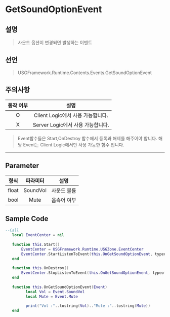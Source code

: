 # GetSoundOptionEvent

## 설명
> 사운드 옵션이 변경되면 발생하는 이벤트

## 선언
> USGFramework.Runtime.Contents.Events.GetSoundOptionEvent

## 주의사항
| **동작 여부** |          **설명**          |
|:---------:|:------------------------:|
|     O     | Client Logic에서 사용 가능합니다. |
|     X     | Server Logic에서 사용 가능합니다. |
> Event함수들은 Start,OnDestroy 함수에서 등록과 해제를 해주어야 합니다.
> 해당 Event는 Client Logic에서만 사용 가능한 함수 입니다.
---
## Parameter
| **형식** | **파라미터** | **설명** |
|:------:|:--------:|:------:|
| float  | SoundVol | 사운드 볼륨 |
|  bool  |   Mute   | 음속어 여부 |

## Sample Code
```lua
--Call
   local EventCenter = nil
 
   function this.Start()
       EventCenter = USGFramework.Runtime.USGZone.EventCenter
       EventCenter.StartListenToEvent(this.OnGetSoundOptionEvent, typeof(USGFramework.Runtime.Contents.Events.GetSoundOptionEvent))
   end
 
   function this.OnDestroy()
       EventCenter.StopListenToEvent(this.OnGetSoundOptionEvent, typeof(USGFramework.Runtime.Contents.Events.GetSoundOptionEvent))
   end
 
   function this.OnGetSoundOptionEvent(Event)
         local Vol = Event.SoundVol
         local Mute = Event.Mute
   
         print("Vol :"..tostring(Vol).."Mute :"..tostring(Mute))
   end
```
